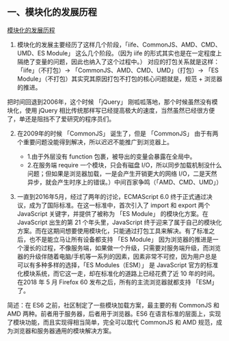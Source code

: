  ## 一、模块化的发展历程
[模块化的发展历程](https://www.zhihu.com/question/475958441/answer/2032457410)
1. 模块化的发展主要经历了这样几个阶段，「iife、CommonJS、AMD、CMD、UMD、ES Module」 这么几个阶段。（因为 iife 的形式其实也是在一定程度上隔绝了变量的问题，因此也纳入了这个过程中。）
 对应的打包关系就是这样：「iife」（不打包）-> 「CommonJS、AMD、CMD、UMD」（打包）-> 「ES Module」（不打包）其实究其原因打包不打包的核心问题就是，规范 + 浏览器的推进。

把时间回退到2006年，这个时候 「jQuery」 刚呱呱落地，那个时候虽然没有模块化，使用 jQuery 相比传统那样写已经提高极大的速度，当然虽然已经很方便了，单还是阻挡不了爱研究的程序员们。

2. 在2009年的时候 「CommonJS」 诞生了，但是 「CommonJS」 由于有两个重要问题没能得到解决，所以迟迟不能推广到浏览器上。
   * 1.由于外层没有 function 包裹，被导出的变量会暴露在全局中。
   * 2.在服务端 require 一个模块，只会有磁盘 I/O，所以同步加载机制没什么问题；但如果是浏览器加载，一是会产生开销更大的网络 I/O，二是天然异步，就会产生时序上的错误。）中间百家争鸣（「AMD、CMD、UMD」）


3. 一直到2016年5月，经过了两年的讨论，ECMAScript 6.0 终于正式通过决议，成为了国际标准。在这一标准中，首次引入了 import 和 export 两个 JavaScript 关键字，并提供了被称为 「ES Module」 的模块化方案。在 JavaScript 出生的第 21 个年头里，JavaScript 终于迎来了属于自己的模块化方案。而在这期间想要使用模块化，只能通过打包工具来解决。有了标准之后，也不是能立马让所有设备都支持 「ES Module」 因为浏览器的推进是一个漫长的过程，不像服务端，如果做一个升级，只需要对服务端升级，而浏览器的升级伴随着电脑/手机等一系列的因素，因素非常不可控，因为用户总是可以有多种多样的选择，「ES Modules（ESM）」 是 JavaScript 官方的标准化模块系统，而它这一走，却在标准化的道路上已经花费了近 10 年的时间。在2018 年 5 月 Firefox 60 发布之后，所有的主流浏览器就都支持 「ESM」 了。 


简述：在 ES6 之前，社区制定了一些模块加载方案，最主要的有 CommonJS 和 AMD 两种。前者用于服务器，后者用于浏览器。ES6 在语言标准的层面上，实现了模块功能，而且实现得相当简单，完全可以取代 CommonJS 和 AMD 规范，成为浏览器和服务器通用的模块解决方案。

 

 
